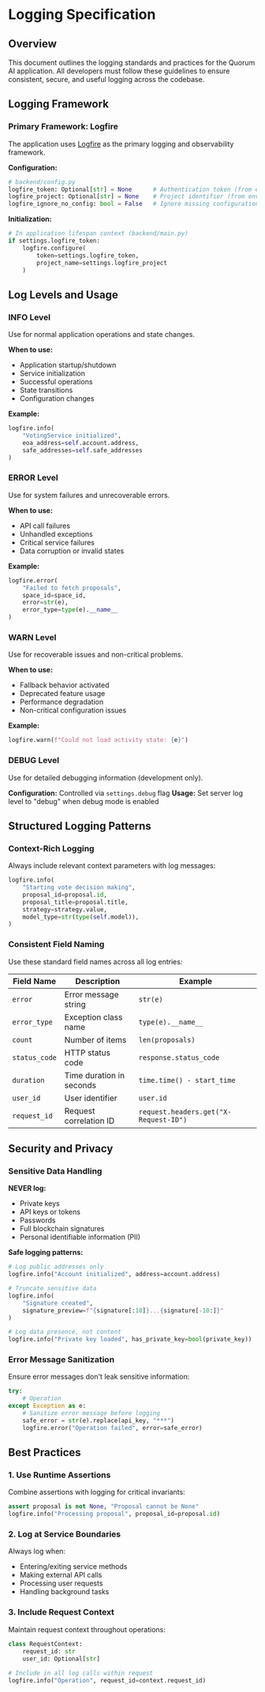 # Logging Specification

## Overview

This document outlines the logging standards and practices for the Quorum AI application. All developers must follow these guidelines to ensure consistent, secure, and useful logging across the codebase.

## Logging Framework

### Primary Framework: Logfire

The application uses [Logfire](https://pydantic.dev/logfire) as the primary logging and observability framework.

**Configuration:**
```python
# backend/config.py
logfire_token: Optional[str] = None      # Authentication token (from environment)
logfire_project: Optional[str] = None    # Project identifier (from environment)
logfire_ignore_no_config: bool = False   # Ignore missing configuration
```

**Initialization:**
```python
# In application lifespan context (backend/main.py)
if settings.logfire_token:
    logfire.configure(
        token=settings.logfire_token,
        project_name=settings.logfire_project
    )
```

## Log Levels and Usage

### INFO Level
Use for normal application operations and state changes.

**When to use:**
- Application startup/shutdown
- Service initialization
- Successful operations
- State transitions
- Configuration changes

**Example:**
```python
logfire.info(
    "VotingService initialized",
    eoa_address=self.account.address,
    safe_addresses=self.safe_addresses
)
```

### ERROR Level
Use for system failures and unrecoverable errors.

**When to use:**
- API call failures
- Unhandled exceptions
- Critical service failures
- Data corruption or invalid states

**Example:**
```python
logfire.error(
    "Failed to fetch proposals",
    space_id=space_id,
    error=str(e),
    error_type=type(e).__name__
)
```

### WARN Level
Use for recoverable issues and non-critical problems.

**When to use:**
- Fallback behavior activated
- Deprecated feature usage
- Performance degradation
- Non-critical configuration issues

**Example:**
```python
logfire.warn(f"Could not load activity state: {e}")
```

### DEBUG Level
Use for detailed debugging information (development only).

**Configuration:** Controlled via `settings.debug` flag
**Usage:** Set server log level to "debug" when debug mode is enabled

## Structured Logging Patterns

### Context-Rich Logging

Always include relevant context parameters with log messages:

```python
logfire.info(
    "Starting vote decision making",
    proposal_id=proposal.id,
    proposal_title=proposal.title,
    strategy=strategy.value,
    model_type=str(type(self.model)),
)
```

### Consistent Field Naming

Use these standard field names across all log entries:

| Field Name | Description | Example |
|------------|-------------|---------|
| `error` | Error message string | `str(e)` |
| `error_type` | Exception class name | `type(e).__name__` |
| `count` | Number of items | `len(proposals)` |
| `status_code` | HTTP status code | `response.status_code` |
| `duration` | Time duration in seconds | `time.time() - start_time` |
| `user_id` | User identifier | `user.id` |
| `request_id` | Request correlation ID | `request.headers.get("X-Request-ID")` |


## Security and Privacy

### Sensitive Data Handling

**NEVER log:**
- Private keys
- API keys or tokens
- Passwords
- Full blockchain signatures
- Personal identifiable information (PII)

**Safe logging patterns:**
```python
# Log public addresses only
logfire.info("Account initialized", address=account.address)

# Truncate sensitive data
logfire.info(
    "Signature created",
    signature_preview=f"{signature[:10]}...{signature[-10:]}"
)

# Log data presence, not content
logfire.info("Private key loaded", has_private_key=bool(private_key))
```

### Error Message Sanitization

Ensure error messages don't leak sensitive information:

```python
try:
    # Operation
except Exception as e:
    # Sanitize error message before logging
    safe_error = str(e).replace(api_key, "***")
    logfire.error("Operation failed", error=safe_error)
```

## Best Practices

### 1. Use Runtime Assertions

Combine assertions with logging for critical invariants:

```python
assert proposal is not None, "Proposal cannot be None"
logfire.info("Processing proposal", proposal_id=proposal.id)
```

### 2. Log at Service Boundaries

Always log when:
- Entering/exiting service methods
- Making external API calls
- Processing user requests
- Handling background tasks

### 3. Include Request Context

Maintain request context throughout operations:

```python
class RequestContext:
    request_id: str
    user_id: Optional[str]
    
# Include in all log calls within request
logfire.info("Operation", request_id=context.request_id)
```
